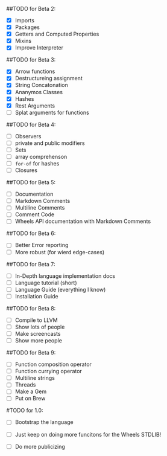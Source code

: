 ##TODO for Beta 2:
 - [X]  Imports
 - [X]  Packages
 - [X]  Getters and Computed Properties
 - [X]  Mixins
 - [X]  Improve Interpreter

##TODO for Beta 3:
 - [X]  Arrow functions
 - [X]  Destructureing assignment
 - [X]  String Concatonation
 - [X]  Ananymos Classes
 - [X]  Hashes
 - [X]  Rest Arguments
 - [ ]  Splat arguments for functions

##TODO for Beta 4:
 - [ ]  Observers
 - [ ]  private and public modifiers
 - [ ]  Sets
 - [ ]  array comprehenson
 - [ ]  `for-of` for hashes
 - [ ]  Closures

##TODO for Beta 5:
 - [ ]  Documentation
 - [ ]  Markdown Comments
 - [ ]  Multiline Comments
 - [ ]  Comment Code
 - [ ]  Wheels API documentation with Markdown Comments

##TODO for Beta 6:
 - [ ]  Better Error reporting
 - [ ]  More robust (for wierd edge-cases)

##TODO for Beta 7:
 - [ ]  In-Depth language implementation docs
 - [ ]  Language tutorial (short)
 - [ ]  Language Guide (everything I know)
 - [ ]  Installation Guide

##TODO for Beta 8:
 - [ ]  Compile to LLVM
 - [ ]  Show lots of people
 - [ ]  Make screencasts
 - [ ]  Show more people

##TODO for Beta 9:
 - [ ]  Function composition operator
 - [ ]  Function currying operator
 - [ ]  Multiline strings
 - [ ]  Threads
 - [ ]  Make a Gem
 - [ ]  Put on Brew

#TODO for 1.0:
 - [ ]  Bootstrap the language
 - [ ]  Just keep on doing more funcitons for the Wheels STDLIB!
 - [ ]  Do more publicizing

